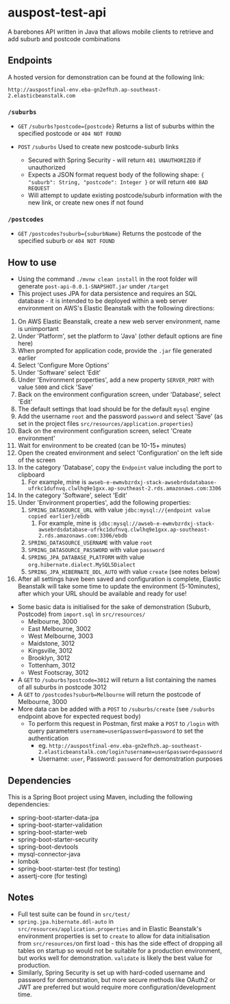 # auspost-test-api
A barebones API written in Java that allows mobile clients to retrieve and add suburb and postcode combinations

## Endpoints

A hosted version for demonstration can be found at the following link:

```
http://auspostfinal-env.eba-gn2efhzh.ap-southeast-2.elasticbeanstalk.com
```

### `/suburbs`

* `GET` `/suburbs?postcode={postcode}` Returns a list of suburbs within the specified postcode or `404 NOT FOUND`

* `POST` `/suburbs` Used to create new postcode-suburb links
  * Secured with Spring Security - will return `401 UNAUTHORIZED` if unauthorized
  * Expects a JSON format request body of the following shape: `{ "suburb": String, "postcode": Integer }` or will return `400 BAD REQUEST`
  * Will attempt to update existing postcode/suburb information with the new link, or create new ones if not found

### `/postcodes`

* `GET` `/postcodes?suburb={suburbName}` Returns the postcode of the specified suburb or `404 NOT FOUND`


## How to use

* Using the command `./mvnw clean install` in the root folder will generate `post-api-0.0.1-SNAPSHOT.jar` under `/target`
* This project uses JPA for data persistence and requires an SQL database - it is intended to be deployed within a web server environment on AWS's Elastic Beanstalk with the following directions:
1. On AWS Elastic Beanstalk, create a new web server environment, name is unimportant
2. Under 'Platform', set the platform to 'Java' (other default options are fine here)
3. When prompted for application code, provide the `.jar` file generated earlier
4. Select 'Configure More Options'
5. Under 'Software' select 'Edit'
6. Under 'Environment properties', add a new property `SERVER_PORT` with value `5000` and click 'Save'
7. Back on the environment configuration screen, under 'Database', select 'Edit'
8. The default settings that load should be for the default `mysql` engine
9. Add the username `root` and the password `password` and select 'Save' (as set in the project files `src/resources/application.properties`)
10. Back on the environment configuration screen, select 'Create environment'
11. Wait for environment to be created (can be 10-15+ minutes)
12. Open the created environment and select 'Configuration' on the left side of the screen
13. In the category 'Database', copy the `Endpoint` value including the port to clipboard
    1.  For example, mine is `awseb-e-ewmvbzrdxj-stack-awsebrdsdatabase-ufrkc1dufnvq.clwlhq9e1gxx.ap-southeast-2.rds.amazonaws.com:3306`
14. In the category 'Software', select 'Edit'
15. Under 'Environment properties', add the following properties:
    1.  `SPRING_DATASOURCE_URL` with value `jdbc:mysql://{endpoint value copied earlier}/ebdb` 
        1.  For example, mine is `jdbc:mysql://awseb-e-ewmvbzrdxj-stack-awsebrdsdatabase-ufrkc1dufnvq.clwlhq9e1gxx.ap-southeast-2.rds.amazonaws.com:3306/ebdb`
    2.  `SPRING_DATASOURCE_USERNAME` with value `root`
    3.  `SPRING_DATASOURCE_PASSWORD` with value `password`
    4.  `SPRING_JPA_DATABASE_PLATFORM` with value `org.hibernate.dialect.MySQL5Dialect`
    5.  `SPRING_JPA_HIBERNATE_DDL_AUTO` with value `create` (see notes below)
16. After all settings have been saved and configuration is complete, Elastic Beanstalk will take some time to update the environment (5-10minutes), after which your URL should be available and ready for use!
* Some basic data is initialised for the sake of demonstration (Suburb, Postcode) from `import.sql` in `src/resources/`
  * Melbourne, 3000
  * East Melbourne, 3002
  * West Melbourne, 3003
  * Maidstone, 3012
  * Kingsville, 3012
  * Brooklyn, 3012
  * Tottenham, 3012
  * West Footscray, 3012
* A `GET` to `/suburbs?postcode=3012` will return a list containing the names of all suburbs in postcode 3012
* A `GET` to `/postcodes?suburb=Melbourne` will return the postcode of Melbourne, 3000
* More data can be added with a `POST` to `/suburbs/create` (see `/suburbs` endpoint above for expected request body)
  * To perform this request in Postman, first make a `POST` to `/login` with query parameters `username=user&password=password` to set the authentication
    * eg. `http://auspostfinal-env.eba-gn2efhzh.ap-southeast-2.elasticbeanstalk.com/login?username=user&password=password`
    * Username: `user`, Password: `password` for demonstration purposes

## Dependencies

This is a Spring Boot project using Maven, including the following dependencies:
* spring-boot-starter-data-jpa
* spring-boot-starter-validation
* spring-boot-starter-web
* spring-boot-starter-security
* spring-boot-devtools
* mysql-connector-java
* lombok
* spring-boot-starter-test (for testing)
* assertj-core (for testing)

## Notes

* Full test suite can be found in `src/test/`
* `spring.jpa.hibernate.ddl-auto` in `src/resources/application.properties` and in Elastic Beanstalk's environment properties is set to `create` to allow for data initialisation from `src/resources/`on first load - this has the side effect of dropping all tables on startup so would not be suitable for a production environment, but works well for demonstration. `validate` is likely the best value for production.
* Similarly, Spring Security is set up with hard-coded username and password for demonstration, but more secure methods like OAuth2 or JWT are preferred but would require more configuration/development time.
